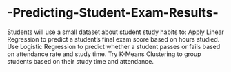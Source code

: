 # -Predicting-Student-Exam-Results-
Students will use a small dataset about student study habits to:  Apply Linear Regression to predict a student’s final exam score based on hours studied.  Use Logistic Regression to predict whether a student passes or fails based on attendance rate and study time.  Try K-Means Clustering to group students based on their study time and attendance.
